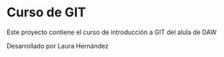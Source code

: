 # Curso de GIT

Este proyecto contiene el curso de introducción a GIT del alula de DAW

Desarrollado por Laura Hernández






